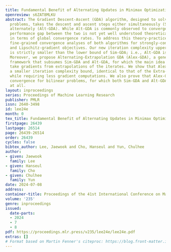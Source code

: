 ```yaml
---
title: Fundamental Benefit of Alternating Updates in Minimax Optimization
openreview: s6ZAT8MLKU
abstract: The Gradient Descent-Ascent (GDA) algorithm, designed to solve minimax optimization
  problems, takes the descent and ascent steps either simultaneously (Sim-GDA) or
  alternately (Alt-GDA). While Alt-GDA is commonly observed to converge faster, the
  performance gap between the two is not yet well understood theoretically, especially
  in terms of global convergence rates. To address this theory-practice gap, we present
  fine-grained convergence analyses of both algorithms for strongly-convex-strongly-concave
  and Lipschitz-gradient objectives. Our new iteration complexity upper bound of Alt-GDA
  is strictly smaller than the lower bound of Sim-GDA; i.e., Alt-GDA is provably faster.
  Moreover, we propose Alternating-Extrapolation GDA (Alex-GDA), a general algorithmic
  framework that subsumes Sim-GDA and Alt-GDA, for which the main idea is to alternately
  take gradients from extrapolations of the iterates. We show that Alex-GDA satisfies
  a smaller iteration complexity bound, identical to that of the Extra-gradient method,
  while requiring less gradient computations. We also prove that Alex-GDA enjoys linear
  convergence for bilinear problems, for which both Sim-GDA and Alt-GDA fail to converge
  at all.
layout: inproceedings
series: Proceedings of Machine Learning Research
publisher: PMLR
issn: 2640-3498
id: lee24e
month: 0
tex_title: Fundamental Benefit of Alternating Updates in Minimax Optimization
firstpage: 26439
lastpage: 26514
page: 26439-26514
order: 26439
cycles: false
bibtex_author: Lee, Jaewook and Cho, Hanseul and Yun, Chulhee
author:
- given: Jaewook
  family: Lee
- given: Hanseul
  family: Cho
- given: Chulhee
  family: Yun
date: 2024-07-08
address:
container-title: Proceedings of the 41st International Conference on Machine Learning
volume: '235'
genre: inproceedings
issued:
  date-parts:
  - 2024
  - 7
  - 8
pdf: https://proceedings.mlr.press/v235/lee24e/lee24e.pdf
extras: []
# Format based on Martin Fenner's citeproc: https://blog.front-matter.io/posts/citeproc-yaml-for-bibliographies/
---
```

